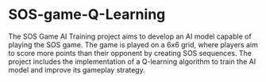 # SOS-game-Q-Learning

The SOS Game AI Training project aims to develop an AI model capable of playing the SOS game. The game is played on a 6x6 grid, where players aim to score more points than their opponent by creating SOS sequences. The project includes the implementation of a Q-learning algorithm to train the AI model and improve its gameplay strategy.
